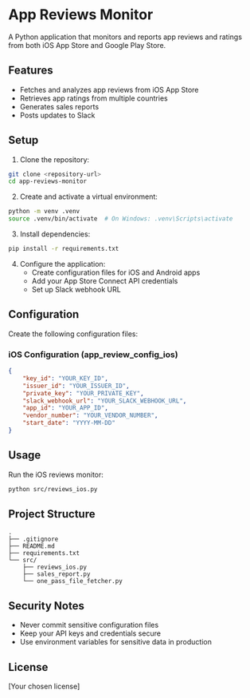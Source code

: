 # App Reviews Monitor

A Python application that monitors and reports app reviews and ratings from both iOS App Store and Google Play Store.

## Features

- Fetches and analyzes app reviews from iOS App Store
- Retrieves app ratings from multiple countries
- Generates sales reports
- Posts updates to Slack

## Setup

1. Clone the repository:
```bash
git clone <repository-url>
cd app-reviews-monitor
```

2. Create and activate a virtual environment:
```bash
python -m venv .venv
source .venv/bin/activate  # On Windows: .venv\Scripts\activate
```

3. Install dependencies:
```bash
pip install -r requirements.txt
```

4. Configure the application:
   - Create configuration files for iOS and Android apps
   - Add your App Store Connect API credentials
   - Set up Slack webhook URL

## Configuration

Create the following configuration files:

### iOS Configuration (app_review_config_ios)
```json
{
    "key_id": "YOUR_KEY_ID",
    "issuer_id": "YOUR_ISSUER_ID",
    "private_key": "YOUR_PRIVATE_KEY",
    "slack_webhook_url": "YOUR_SLACK_WEBHOOK_URL",
    "app_id": "YOUR_APP_ID",
    "vendor_number": "YOUR_VENDOR_NUMBER",
    "start_date": "YYYY-MM-DD"
}
```

## Usage

Run the iOS reviews monitor:
```bash
python src/reviews_ios.py
```

## Project Structure

```
.
├── .gitignore
├── README.md
├── requirements.txt
└── src/
    ├── reviews_ios.py
    ├── sales_report.py
    └── one_pass_file_fetcher.py
```

## Security Notes

- Never commit sensitive configuration files
- Keep your API keys and credentials secure
- Use environment variables for sensitive data in production

## License

[Your chosen license] 